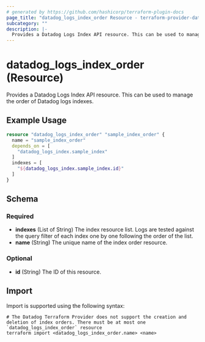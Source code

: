 ```yaml
---
# generated by https://github.com/hashicorp/terraform-plugin-docs
page_title: "datadog_logs_index_order Resource - terraform-provider-datadog"
subcategory: ""
description: |-
  Provides a Datadog Logs Index API resource. This can be used to manage the order of Datadog logs indexes.
---
```


# datadog_logs_index_order (Resource)

Provides a Datadog Logs Index API resource. This can be used to manage the order of Datadog logs indexes.

## Example Usage

```terraform
resource "datadog_logs_index_order" "sample_index_order" {
  name = "sample_index_order"
  depends_on = [
    "datadog_logs_index.sample_index"
  ]
  indexes = [
    "${datadog_logs_index.sample_index.id}"
  ]
}
```

<!-- schema generated by tfplugindocs -->
## Schema

### Required

- **indexes** (List of String) The index resource list. Logs are tested against the query filter of each index one by one following the order of the list.
- **name** (String) The unique name of the index order resource.

### Optional

- **id** (String) The ID of this resource.

## Import

Import is supported using the following syntax:

```shell
# The Datadog Terraform Provider does not support the creation and deletion of index orders. There must be at most one `datadog_logs_index_order` resource
terraform import <datadog_logs_index_order.name> <name>
```
